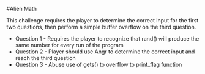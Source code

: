#Alien Math

This challenge requires the player to determine the correct input for the first two questions, then perform a simple buffer overflow on the third question.
- Question 1 - Requires the player to recognize that rand() will produce the same number for every run of the program
- Question 2 - Player should use Angr to determine the correct input and reach the third question
- Question 3 - Abuse use of gets() to overflow to print_flag function
